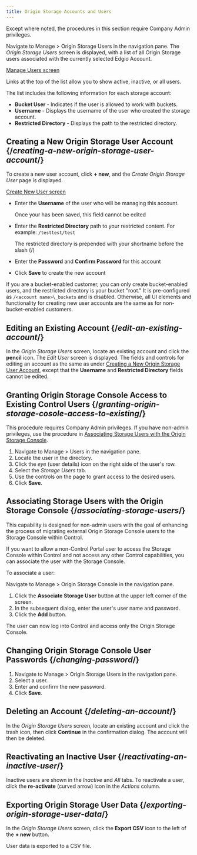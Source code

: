 ```yaml
---
title: Origin Storage Accounts and Users
---
```

<Callout type="info">Except where noted, the procedures in this section require Company Admin privileges.</Callout>

Navigate to Manage > Origin Storage Users in the navigation pane. The *Origin Storage Users* screen is displayed, with a list of all Origin Storage users associated with the currently selected Edgio Account.

[Manage Users screen](/images/delivery/storage/manage.png)

Links at the top of the list allow you to show active, inactive, or all users.

The list includes the following information for each storage account:

-   **Bucket User** - Indicates if the user is allowed to work with buckets.
-   **Username** - Displays the username of the user who created the storage account.
-   **Restricted Directory** - Displays the path to the restricted directory.

## Creating a New Origin Storage User Account  {/*creating-a-new-origin-storage-user-account*/}

To create a new user account, click **+ new**, and the *Create Origin Storage User* page is displayed.

[Create New User screen](/images/delivery/storage/create.png)

-   Enter the **Username** of the user who will be managing this account.

    Once your has been saved, this field cannot be edited
-   Enter the **Restricted Directory** path to your restricted content. For example: `/testtest/test`

    The restricted directory is prepended with your shortname before the slash (/)
-   Enter the **Password** and **Confirm Password** for this account
-   Click **Save** to create the new account

<Callout type="info">If you are a bucket-enabled customer, you can only create bucket-enabled users, and the restricted directory is your bucket "root." It is pre-configured as `/<account name>\_buckets` and is disabled. Otherwise, all UI elements and functionality for creating new user accounts are the same as for non-bucket-enabled customers.</Callout>

## Editing an Existing Account  {/*edit-an-existing-account*/}

In the *Origin Storage Users* screen, locate an existing account and click the **pencil** icon. The *Edit User* screen is displayed. The fields and controls for editing an account as the same as under [Creating a New Origin Storage User Account](#creating-a-new-origin-storage-user-account), except that the **Username** and **Restricted Directory** fields cannot be edited.

## Granting Origin Storage Console Access to Existing Control Users {/*granting-origin-storage-cosole-access-to-existing*/}

<Callout type="info">This procedure requires Company Admin privileges. If you have non-admin privileges, use the procedure in [Associating Storage Users with the Origin Storage Console](#associating-storage-users).</Callout>

1. Navigate to Manage > Users in the navigation pane.
2. Locate the user in the directory.
3. Click the *eye* (user details) icon on the right side of the user's row.
4. Select the *Storage Users* tab.
5. Use the controls on the page to grant access to the desired users.
6. Click **Save**.

## Associating Storage Users with the Origin Storage Console {/*associating-storage-users*/}

<Callout type="info">This capability is designed for non-admin users with the goal of enhancing the process of migrating external Origin Storage Console users to the Storage Console within Control.</Callout>

If you want to allow a non-Control Portal user to access the Storage Console within Control and not access any other Control capabilities, you can associate the user with the Storage Console.

To associate a user:

Navigate to Manage > Origin Storage Console in the navigation pane.
1. Click the **Associate Storage User** button at the upper left corner of the screen.
2. In the subsequent dialog, enter the user's user name and password.
3. Click the **Add** button.

The user can now log into Control and access only the Origin Storage Console.

## Changing Origin Storage Console User Passwords {/*changing-password*/}

1. Navigate to Manage > Origin Storage Users in the navigation pane.
2. Select a user.
3. Enter and confirm the new password.
4. Click **Save**.

## Deleting an Account  {/*deleting-an-account*/}

In the *Origin Storage Users* screen, locate an existing account and click the trash icon, then click **Continue** in the confirmation dialog. The account will then be deleted.

## Reactivating an Inactive User  {/*reactivating-an-inactive-user*/}

Inactive users are shown in the *Inactive* and *All* tabs. To reactivate a user, click the **re-activate** (curved arrow) icon in the *Actions* column.

## Exporting Origin Storage User Data  {/*exporting-origin-storage-user-data*/}

In the *Origin Storage Users* screen, click the **Export CSV** icon to the left of the **+ new** button.

User data is exported to a CSV file.
